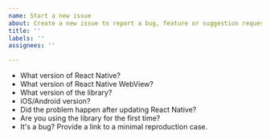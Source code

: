 ```yaml
---
name: Start a new issue
about: Create a new issue to report a bug, feature or suggestion requests.
title: ''
labels: ''
assignees: ''

---
```


<!--
Please answer the following questions to help us to identify your problem.
-->

- What version of React Native?
- What version of React Native WebView?
- What version of the library?
- iOS/Android version?
- Did the problem happen after updating React Native?
- Are you using the library for the first time?
- It's a bug? Provide a link to a minimal reproduction case.
